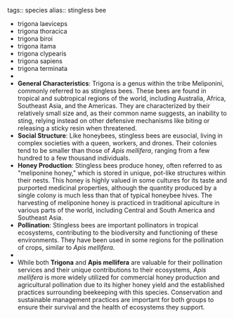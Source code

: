 tags:: species
alias:: stingless bee

- trigona laeviceps
- trigona thoracica
- trigona biroi
- trigona itama
- trigona clypearis
- trigona sapiens
- trigona terminata
-
- **General Characteristics**: Trigona is a genus within the tribe Meliponini, commonly referred to as stingless bees. These bees are found in tropical and subtropical regions of the world, including Australia, Africa, Southeast Asia, and the Americas. They are characterized by their relatively small size and, as their common name suggests, an inability to sting, relying instead on other defensive mechanisms like biting or releasing a sticky resin when threatened.
- **Social Structure**: Like honeybees, stingless bees are eusocial, living in complex societies with a queen, workers, and drones. Their colonies tend to be smaller than those of *Apis mellifera*, ranging from a few hundred to a few thousand individuals.
- **Honey Production**: Stingless bees produce honey, often referred to as "meliponine honey," which is stored in unique, pot-like structures within their nests. This honey is highly valued in some cultures for its taste and purported medicinal properties, although the quantity produced by a single colony is much less than that of typical honeybee hives. The harvesting of meliponine honey is practiced in traditional apiculture in various parts of the world, including Central and South America and Southeast Asia.
- **Pollination**: Stingless bees are important pollinators in tropical ecosystems, contributing to the biodiversity and functioning of these environments. They have been used in some regions for the pollination of crops, similar to *Apis mellifera*.
-
- While both **Trigona** and **Apis mellifera** are valuable for their pollination services and their unique contributions to their ecosystems, *Apis mellifera* is more widely utilized for commercial honey production and agricultural pollination due to its higher honey yield and the established practices surrounding beekeeping with this species. Conservation and sustainable management practices are important for both groups to ensure their survival and the health of ecosystems they support.